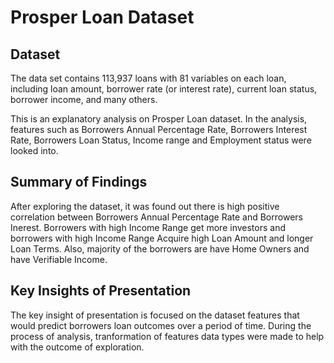 # Prosper Loan Dataset

## Dataset

The data set contains 113,937 loans with 81 variables on each loan, including loan amount, borrower rate (or interest rate), current loan status, borrower income, and many others.

This is an explanatory analysis on Prosper Loan dataset. In the analysis, features such as Borrowers Annual Percentage Rate, Borrowers Interest Rate, Borrowers Loan Status, Income range and Employment status were looked into.


## Summary of Findings

After exploring the dataset, it was found out there is high positive correlation between Borrowers Annual Percentage Rate and Borrowers Inerest. Borrowers with high Income Range get more investors and borrowers with high Income Range Acquire high Loan Amount and longer Loan Terms. Also, majority of the borrowers are have Home Owners and have Verifiable Income.


## Key Insights of Presentation

The key insight of presentation is focused on the dataset features that would predict borrowers loan outcomes over a period of time. During the process  of analysis, tranformation of features data types were made to help with the outcome of exploration.